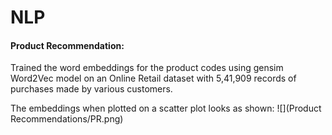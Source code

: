 # NLP

#### Product Recommendation:
  Trained the word embeddings for the product codes using gensim Word2Vec model on an Online Retail dataset with 5,41,909 records of purchases made by various customers.
  
  The embeddings when plotted on a scatter plot looks as shown:
  ![](Product Recommendations/PR.png)
